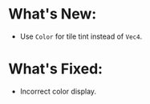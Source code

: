 # What's New:

- Use `Color` for tile tint instead of `Vec4`.

# What's Fixed:

- Incorrect color display.

